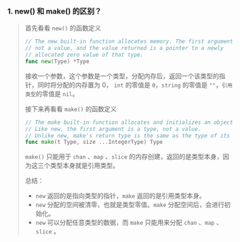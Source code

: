 ### 1. new() 和 make() 的区别？

> 首先看看 `new()` 的函数定义
>
> ```go
> // The new built-in function allocates memory. The first argument is a type,
> // not a value, and the value returned is a pointer to a newly
> // allocated zero value of that type.
> func new(Type) *Type
> ```
>
> 接收一个参数，这个参数是一个类型，分配内存后，返回一个该类型的指针，同时将分配的内存置为 0，
> `int` 的零值是 `0`，`string` 的零值是 `""`，`引用类型`的零值是 `nil`。
>
> 接下来再看看 `make()` 的函数定义
>
> ```go
> // The make built-in function allocates and initializes an object of type slice, map, or chan (only).
> // Like new, the first argument is a type, not a value.
> // Unlike new, make's return type is the same as the type of its argument, not a pointer to it.
> func make(t Type, size ...IntegerType) Type
> ```
>
> `make()` 只能用于 `chan` 、`map` 、`slice` 的内存创建，返回的是类型本身，因为这三个类型本身就是引用类型。
>
> 总结：
>
> - `new` 返回的是指向类型的指针，`make` 返回的是引用类型本身。
> - `new` 分配的空间被清零，也就是类型零值。`make` 分配空间后，会进行初始化。
> - `new` 可以分配任意类型的数据，而 `make` 只能用来分配 `chan` 、`map` 、`slice` 。

